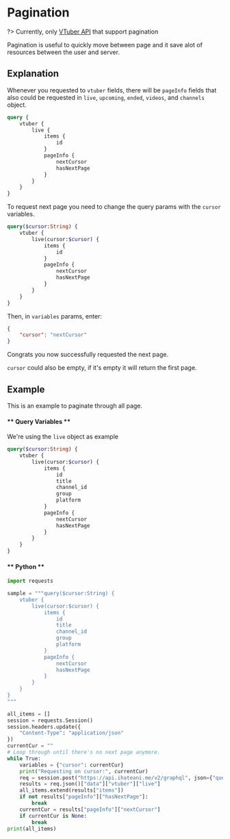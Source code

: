 # Pagination

?> Currently, only [VTuber API](vtuberapi.md) that support pagination

Pagination is useful to quickly move between page and it save alot of resources between the user and server.

## Explanation
Whenever you requested to `vtuber` fields, there will be `pageInfo` fields that also could be requested in `live`, `upcoming`, `ended`, `videos`, and `channels` object.

```graphql
query {
    vtuber {
        live {
            items {
                id
            }
            pageInfo {
                nextCursor
                hasNextPage
            }
        }
    }
}
```

To request next page you need to change the query params with the `cursor` variables.

```graphql
query($cursor:String) {
    vtuber {
        live(cursor:$cursor) {
            items {
                id
            }
            pageInfo {
                nextCursor
                hasNextPage
            }
        }
    }
}
```

Then, in `variables` params, enter:
```json
{
    "cursor": "nextCursor"
}
```

Congrats you now successfully requested the next page.

`cursor` could also be empty, if it's empty it will return the first page.

## Example

This is an example to paginate through all page.

<!-- tabs:start -->

#### ** Query Variables **

We're using the `live` object as example

```graphql
query($cursor:String) {
    vtuber {
        live(cursor:$cursor) {
            items {
                id
                title
                channel_id
                group
                platform
            }
            pageInfo {
                nextCursor
                hasNextPage
            }
        }
    }
}
```

#### ** Python **

```py
import requests

sample = """query($cursor:String) {
    vtuber {
        live(cursor:$cursor) {
            items {
                id
                title
                channel_id
                group
                platform
            }
            pageInfo {
                nextCursor
                hasNextPage
            }
        }
    }
}
"""

all_items = []
session = requests.Session()
session.headers.update({
    "Content-Type": "application/json"
})
currentCur = ""
# Loop through until there's no next page anymore.
while True:
    variables = {"cursor": currentCur}
    print("Requesting on cursor:", currentCur)
    req = session.post("https://api.ihateani.me/v2/graphql", json={"query": sample, "variables": variables})
    results = req.json()["data"]["vtuber"]["live"]
    all_items.extend(results["items"])
    if not results["pageInfo"]["hasNextPage"]:
        break
    currentCur = results["pageInfo"]["nextCursor"]
    if currentCur is None:
        break
print(all_items)
```

<!-- tabs:end -->
